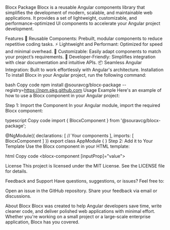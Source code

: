 Blocx Package
Blocx is a reusable Angular components library that simplifies the development of modern, scalable, and maintainable web applications. It provides a set of lightweight, customizable, and performance-optimized UI components to accelerate your Angular project development.

Features
🌟 Reusable Components: Prebuilt, modular components to reduce repetitive coding tasks.
⚡ Lightweight and Performant: Optimized for speed and minimal overhead.
🔧 Customizable: Easily adapt components to match your project’s requirements.
🚀 Developer-Friendly: Simplifies integration with clear documentation and intuitive APIs.
📦 Seamless Angular Integration: Built to work effortlessly with Angular's architecture.
Installation
To install Blocx in your Angular project, run the following command:

bash
Copy code
npm install @souravcg/blocx-package --registry=https://npm.pkg.github.com
Usage Example
Here's an example of how to use a Blocx component in your Angular project:

Step 1: Import the Component
In your Angular module, import the required Blocx component:

typescript
Copy code
import { BlocxComponent } from '@souravcg/blocx-package';

@NgModule({
  declarations: [
    // Your components
  ],
  imports: [
    BlocxComponent
  ]
})
export class AppModule { }
Step 2: Add it to Your Template
Use the Blocx component in your HTML template:

html
Copy code
<blocx-component [inputProp]="value"></blocx-component>

License
This project is licensed under the MIT License. See the LICENSE file for details.

Feedback and Support
Have questions, suggestions, or issues? Feel free to:

Open an issue in the GitHub repository.
Share your feedback via email or discussions.

About Blocx
Blocx was created to help Angular developers save time, write cleaner code, and deliver polished web applications with minimal effort. Whether you're working on a small project or a large-scale enterprise application, Blocx has you covered.
